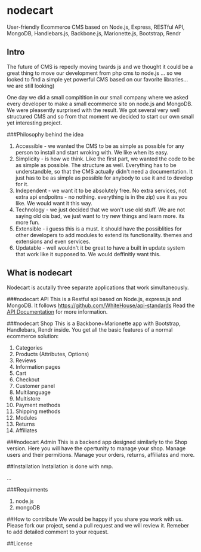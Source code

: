 # nodecart
User-friendly Ecommerce CMS based on Node.js, Express, RESTful API, MongoDB, Handlebars.js, Backbone.js, Marionette.js, Bootstrap, Rendr

## Intro
The future of CMS is repedly moving twards js and we thought it could be a great thing to move our development from php cms to node.js ... so we looked to find a simple yet powerful CMS based on our favorite libraries... we are still looking)

One day we did a small compitition in our small company where we asked every developer to make a small ecommerce site on node.js and MongoDB. We were pleasently surprised with the result. We got several very well structured CMS and so from that moment we decided to start our own small yet interesting project. 

###Philosophy behind the idea
1. Accessible - we wanted the CMS to be as simple as possible for any person to install and start wroking with. We like when its easy.
2. Simplicity - is how we think. Like the first part, we wanted the code to be as simple as possible. The structure as well. Everything has to be understandble, so that the CMS actually didn't need a documentation. It just has to be as simple as possible for anybody to use it and to develop for it.
3. Independent - we want it to be absolutely free. No extra services, not extra api endpoitns - no nothing. everything is in the zip) use it as you like. We would want it this way.
4. Technology - we just decided that we won't use old stuff. We are not saying old ois bad, we just want to try new things and learn more. its more fun. 
5. Extensible - i guess this is a must. it should have the possiblities for other developers to add modules to extend its functionality. themes and extensions and even services. 
6. Updatable - well wouldn't it be great to have a built in update system that work like it supposed to. We would deffinitly want this. 



## What is nodecart
Nodecart is acutally three separate applications that work simultaneously. 



###nodecart API
This is a Restful api based on Node.js, express.js and MongoDB. It follows https://github.com/WhiteHouse/api-standards
Read the [API Documentation](https://anypoint.mulesoft.com/apiplatform/dreamvention/#/portals/organizations/227a8df6-29cc-43ce-a7d1-12a03c58e2f3/apis/71445/versions/74618) for more information.

###nodecart Shop
This is a Backbone+Marionette app with Bootstrap, Handlebars, Rendr inside. You get all the basic features of a normal ecommerce solution:
1. Categories
2. Products (Attributes, Options)
3. Reviews
4. Information pages
3. Cart
4. Checkout
5. Customer panel
6. Multilanguage
7. Multistore
8. Payment methods
9. Shipping methods
10. Modules 
11. Returns
12. Affiliates

###nodecart Admin
This is a backend app designed similarly to the Shop version. Here you will have the opertunity to manage your shop. 
Manage users and their permitions. Manage your orders, returns, affiliates and more.

##Installation
Installation is done with nmp.

...

###Requirments
1. node.js
2. mongoDB

##How to contribute
We would be happy if you share you work with us. Please fork our project, send a pull request and we will review it. Remeber to add detailed comment to your request. 

##License 

